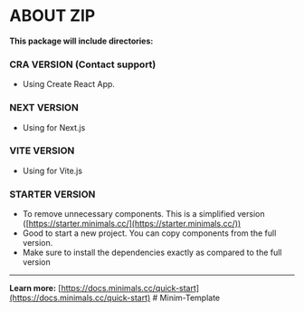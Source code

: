 # ABOUT ZIP

**This package will include directories:**

### CRA VERSION (Contact support)

- Using Create React App.

### NEXT VERSION

- Using for Next.js

### VITE VERSION

- Using for Vite.js

### STARTER VERSION

- To remove unnecessary components. This is a simplified version ([https://starter.minimals.cc/](https://starter.minimals.cc/))
- Good to start a new project. You can copy components from the full version.
- Make sure to install the dependencies exactly as compared to the full version

---

**Learn more:** [https://docs.minimals.cc/quick-start](https://docs.minimals.cc/quick-start)
#   M i n i m - T e m p l a t e  
 